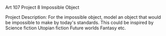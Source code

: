 Art 107 Project 8 Impossible Object

Project Description:
For the impossible object, model an object that would be impossible to make by today's standards. This could be inspired by
Science fiction
Utopian fiction
Future worlds
Fantasy
etc.